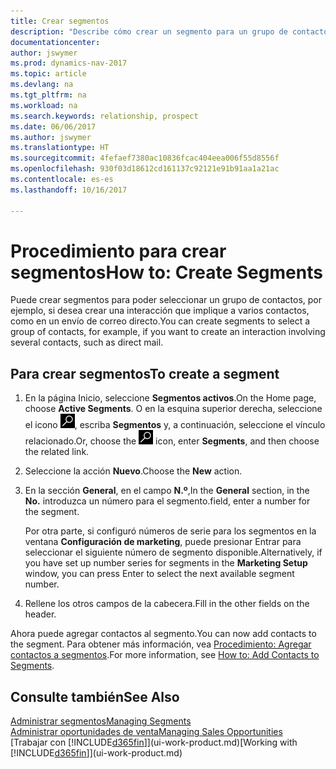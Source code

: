 ```yaml
---
title: Crear segmentos
description: "Describe cómo crear un segmento para un grupo de contactos en Dynamics NAV, por ejemplo, para dirigirse a varios contactos con un correo directo."
documentationcenter: 
author: jswymer
ms.prod: dynamics-nav-2017
ms.topic: article
ms.devlang: na
ms.tgt_pltfrm: na
ms.workload: na
ms.search.keywords: relationship, prospect
ms.date: 06/06/2017
ms.author: jswymer
ms.translationtype: HT
ms.sourcegitcommit: 4fefaef7380ac10836fcac404eea006f55d8556f
ms.openlocfilehash: 930f03d18612cd161137c92121e91b91aa1a21ac
ms.contentlocale: es-es
ms.lasthandoff: 10/16/2017

---
```

# <a name="how-to-create-segments"></a><span data-ttu-id="fce61-103">Procedimiento para crear segmentos</span><span class="sxs-lookup"><span data-stu-id="fce61-103">How to: Create Segments</span></span>
<span data-ttu-id="fce61-104">Puede crear segmentos para poder seleccionar un grupo de contactos, por ejemplo, si desea crear una interacción que implique a varios contactos, como en un envío de correo directo.</span><span class="sxs-lookup"><span data-stu-id="fce61-104">You can create segments to select a group of contacts, for example, if you want to create an interaction involving several contacts, such as direct mail.</span></span>

## <a name="to-create-a-segment"></a><span data-ttu-id="fce61-105">Para crear segmentos</span><span class="sxs-lookup"><span data-stu-id="fce61-105">To create a segment</span></span>
1. <span data-ttu-id="fce61-106">En la página Inicio, seleccione **Segmentos activos**.</span><span class="sxs-lookup"><span data-stu-id="fce61-106">On the Home page, choose **Active Segments**.</span></span> <span data-ttu-id="fce61-107">O en la esquina superior derecha, seleccione el icono ![Buscar página o informe](media/ui-search/search_small.png "icono Buscar página o informe"), escriba **Segmentos** y, a continuación, seleccione el vínculo relacionado.</span><span class="sxs-lookup"><span data-stu-id="fce61-107">Or, choose the ![Search for Page or Report](media/ui-search/search_small.png "Search for Page or Report icon") icon, enter **Segments**, and then choose the related link.</span></span>
2. <span data-ttu-id="fce61-108">Seleccione la acción **Nuevo**.</span><span class="sxs-lookup"><span data-stu-id="fce61-108">Choose the **New** action.</span></span>
3. <span data-ttu-id="fce61-109">En la sección **General**, en el campo **N.º**,</span><span class="sxs-lookup"><span data-stu-id="fce61-109">In the **General** section, in the **No.**</span></span> <span data-ttu-id="fce61-110">introduzca un número para el segmento.</span><span class="sxs-lookup"><span data-stu-id="fce61-110">field, enter a number for the segment.</span></span>

    <span data-ttu-id="fce61-111">Por otra parte, si configuró números de serie para los segmentos en la ventana **Configuración de marketing**, puede presionar Entrar para seleccionar el siguiente número de segmento disponible.</span><span class="sxs-lookup"><span data-stu-id="fce61-111">Alternatively, if you have set up number series for segments in the **Marketing Setup** window, you can press Enter to select the next available segment number.</span></span>
4. <span data-ttu-id="fce61-112">Rellene los otros campos de la cabecera.</span><span class="sxs-lookup"><span data-stu-id="fce61-112">Fill in the other fields on the header.</span></span>

<span data-ttu-id="fce61-113">Ahora puede agregar contactos al segmento.</span><span class="sxs-lookup"><span data-stu-id="fce61-113">You can now add contacts to the segment.</span></span> <span data-ttu-id="fce61-114">Para obtener más información, vea [Procedimiento: Agregar contactos a segmentos](marketing-add-contact-segment.md).</span><span class="sxs-lookup"><span data-stu-id="fce61-114">For more information, see [How to: Add Contacts to Segments](marketing-add-contact-segment.md).</span></span>

## <a name="see-also"></a><span data-ttu-id="fce61-115">Consulte también</span><span class="sxs-lookup"><span data-stu-id="fce61-115">See Also</span></span>
[<span data-ttu-id="fce61-116">Administrar segmentos</span><span class="sxs-lookup"><span data-stu-id="fce61-116">Managing Segments</span></span>](marketing-segments.md)  
[<span data-ttu-id="fce61-117">Administrar oportunidades de venta</span><span class="sxs-lookup"><span data-stu-id="fce61-117">Managing Sales Opportunities</span></span>](marketing-manage-sales-opportunities.md)  
<span data-ttu-id="fce61-118">[Trabajar con [!INCLUDE[d365fin](includes/d365fin_md.md)]](ui-work-product.md)</span><span class="sxs-lookup"><span data-stu-id="fce61-118">[Working with [!INCLUDE[d365fin](includes/d365fin_md.md)]](ui-work-product.md)</span></span>  


